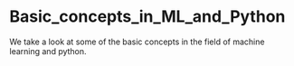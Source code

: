 # Basic_concepts_in_ML_and_Python
We take a look at some of the basic concepts in the field of machine learning and python.
